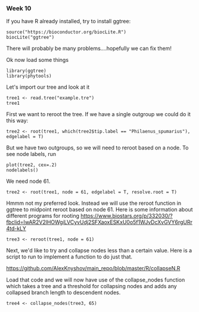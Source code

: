 
### Week 10 


If you have R already installed, try to install ggtree:

```
source("https://bioconductor.org/biocLite.R")
biocLite("ggtree")
```

There will probably be many problems....hopefully we can fix them! 


Ok now load some things 
```
library(ggtree)
library(phytools)
```

Let's import our tree and look at it

```
tree1 <- read.tree("example.tre")
tree1
```

First we want to reroot the tree. If we have a single outgroup we could do it this way: 
```
tree2 <- root(tree1, which(tree2$tip.label == "Philaenus_spumarius"), edgelabel = T)
```
But we have two outgroups, so we will need to reroot based on a node. To see node labels, run 

```
plot(tree2, cex=.2) 
nodelabels()
```

We need node 61. 
```
tree2 <- root(tree1, node = 61, edgelabel = T, resolve.root = T)
```

Hmmm not my preferred look. Instead we will use the reroot function in ggtree to midpoint reroot based on node 61. Here is some information about different programs for rooting https://www.biostars.org/p/332030/?fbclid=IwAR2V2lHOWgiLVCyvUdj2SFXaoxESKxU0o5f1WJvDcXvGVY6rgURr4td-kLY

```
tree3 <- reroot(tree1, node = 61)
```

Next, we'd like to try and collapse nodes less than a certain value. Here is a script to run to implement a function to do just that.

https://github.com/AlexKnyshov/main_repo/blob/master/R/collapseN.R

Load that code and we will now have use of the collapse_nodes function which takes a tree and a threshold for collapsing nodes and adds any collapsed branch length to descendent nodes. 

```
tree4 <- collapse_nodes(tree3, 65)
```
